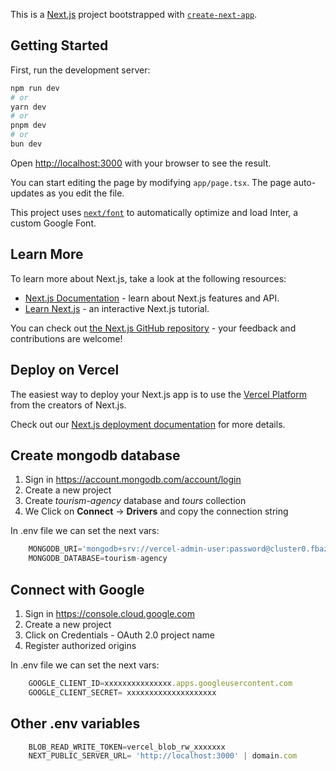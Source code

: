 This is a [Next.js](https://nextjs.org/) project bootstrapped with [`create-next-app`](https://github.com/vercel/next.js/tree/canary/packages/create-next-app).

## Getting Started

First, run the development server:

```bash
npm run dev
# or
yarn dev
# or
pnpm dev
# or
bun dev
```

Open [http://localhost:3000](http://localhost:3000) with your browser to see the result.

You can start editing the page by modifying `app/page.tsx`. The page auto-updates as you edit the file.

This project uses [`next/font`](https://nextjs.org/docs/basic-features/font-optimization) to automatically optimize and load Inter, a custom Google Font.

## Learn More

To learn more about Next.js, take a look at the following resources:

- [Next.js Documentation](https://nextjs.org/docs) - learn about Next.js features and API.
- [Learn Next.js](https://nextjs.org/learn) - an interactive Next.js tutorial.

You can check out [the Next.js GitHub repository](https://github.com/vercel/next.js/) - your feedback and contributions are welcome!

## Deploy on Vercel

The easiest way to deploy your Next.js app is to use the [Vercel Platform](https://vercel.com/new?utm_medium=default-template&filter=next.js&utm_source=create-next-app&utm_campaign=create-next-app-readme) from the creators of Next.js.

Check out our [Next.js deployment documentation](https://nextjs.org/docs/deployment) for more details.

## Create mongodb database

1. Sign in https://account.mongodb.com/account/login 
2. Create a new project
3. Create *tourism-agency* database  and *tours* collection
4. We Click on **Connect** -> **Drivers** and copy the connection string

In .env file we can set the next vars:
```js
    MONGODB_URI='mongodb+srv://vercel-admin-user:password@cluster0.fbaz2og.mongodb.net/tourism-agency?retryWrites=true&w=majority'
    MONGODB_DATABASE=tourism-agency
```
## Connect with Google

1. Sign in https://console.cloud.google.com
2. Create a new project
3. Click on Credentials - OAuth 2.0 project name
4. Register authorized origins

In .env file we can set the next vars:
```js
    GOOGLE_CLIENT_ID=xxxxxxxxxxxxxxx.apps.googleusercontent.com
    GOOGLE_CLIENT_SECRET= xxxxxxxxxxxxxxxxxxxx
```

## Other .env variables

```js
    BLOB_READ_WRITE_TOKEN=vercel_blob_rw_xxxxxxx
    NEXT_PUBLIC_SERVER_URL= 'http://localhost:3000' | domain.com
```